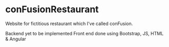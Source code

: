 # conFusionRestaurant

Website for fictitious restaurant which I've called conFusion. 

Backend yet to be implemented
Front end done using Bootstrap, JS, HTML & Angular 
